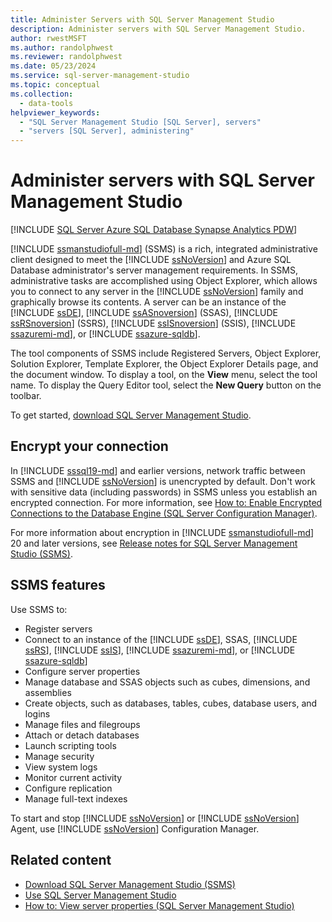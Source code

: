 ```yaml
---
title: Administer Servers with SQL Server Management Studio
description: Administer servers with SQL Server Management Studio.
author: rwestMSFT
ms.author: randolphwest
ms.reviewer: randolphwest
ms.date: 05/23/2024
ms.service: sql-server-management-studio
ms.topic: conceptual
ms.collection:
  - data-tools
helpviewer_keywords:
  - "SQL Server Management Studio [SQL Server], servers"
  - "servers [SQL Server], administering"
---
```


# Administer servers with SQL Server Management Studio

[!INCLUDE [SQL Server Azure SQL Database Synapse Analytics PDW](includes/applies-to-version/sql-asdb-asdbmi-asa-pdw.md)]

[!INCLUDE [ssmanstudiofull-md](includes/ssmanstudiofull-md.md)] (SSMS) is a rich, integrated administrative client designed to meet the [!INCLUDE [ssNoVersion](includes/ssnoversion-md.md)] and Azure SQL Database administrator's server management requirements. In SSMS, administrative tasks are accomplished using Object Explorer, which allows you to connect to any server in the [!INCLUDE [ssNoVersion](includes/ssnoversion-md.md)] family and graphically browse its contents. A server can be an instance of the [!INCLUDE [ssDE](includes/ssde-md.md)], [!INCLUDE [ssASnoversion](includes/ssasnoversion-md.md)] (SSAS), [!INCLUDE [ssRSnoversion](includes/ssrsnoversion-md.md)] (SSRS), [!INCLUDE [ssISnoversion](includes/ssisnoversion-md.md)] (SSIS), [!INCLUDE [ssazuremi-md](includes/ssazuremi-md.md)], or [!INCLUDE [ssazure-sqldb](includes/ssazure-sqldb.md)].

The tool components of SSMS include Registered Servers, Object Explorer, Solution Explorer, Template Explorer, the Object Explorer Details page, and the document window. To display a tool, on the **View** menu, select the tool name. To display the Query Editor tool, select the **New Query** button on the toolbar.

To get started, [download SQL Server Management Studio](download-sql-server-management-studio-ssms.md).

## Encrypt your connection

In [!INCLUDE [sssql19-md](includes/sssql19-md.md)] and earlier versions, network traffic between SSMS and [!INCLUDE [ssNoVersion](includes/ssnoversion-md.md)] is unencrypted by default. Don't work with sensitive data (including passwords) in SSMS unless you establish an encrypted connection. For more information, see [How to: Enable Encrypted Connections to the Database Engine (SQL Server Configuration Manager)](/sql/database-engine/configure-windows/configure-sql-server-encryption).

For more information about encryption in [!INCLUDE [ssmanstudiofull-md](includes/ssmanstudiofull-md.md)] 20 and later versions, see [Release notes for SQL Server Management Studio (SSMS)](release-notes-ssms.md).

## SSMS features

Use SSMS to:

- Register servers
- Connect to an instance of the [!INCLUDE [ssDE](includes/ssde-md.md)], SSAS, [!INCLUDE [ssRS](includes/ssrs.md)], [!INCLUDE [ssIS](includes/ssis-md.md)], [!INCLUDE [ssazuremi-md](includes/ssazuremi-md.md)], or [!INCLUDE [ssazure-sqldb](includes/ssazure-sqldb.md)]
- Configure server properties
- Manage database and SSAS objects such as cubes, dimensions, and assemblies
- Create objects, such as databases, tables, cubes, database users, and logins
- Manage files and filegroups
- Attach or detach databases
- Launch scripting tools
- Manage security
- View system logs
- Monitor current activity
- Configure replication
- Manage full-text indexes

To start and stop [!INCLUDE [ssNoVersion](includes/ssnoversion-md.md)] or [!INCLUDE [ssNoVersion](includes/ssnoversion-md.md)] Agent, use [!INCLUDE [ssNoVersion](includes/ssnoversion-md.md)] Configuration Manager.

## Related content

- [Download SQL Server Management Studio (SSMS)](download-sql-server-management-studio-ssms.md)
- [Use SQL Server Management Studio](sql-server-management-studio-ssms.md)
- [How to: View server properties (SQL Server Management Studio)](/sql/database-engine/configure-windows/view-or-change-server-properties-sql-server)
